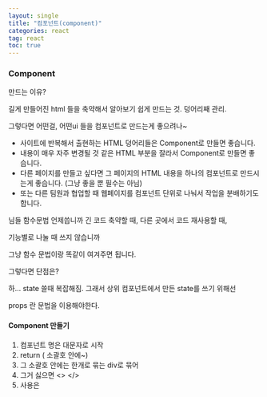 ```yaml
---
layout: single
title: "컴포넌트(component)"
categories: react
tag: react
toc: true
---
```


### Component

만드는 이유?

길게 만들어진 html 들을 축약해서 알아보기 쉽게 만드는 것. 덩어리째 관리.

그렇다면 어떤걸, 어떤ui 들을 컴포넌트로 만드는게 좋으려나~

- 사이트에 반복해서 출현하는 HTML 덩어리들은 Component로 만들면 좋습니다.
- 내용이 매우 자주 변경될 것 같은 HTML 부분을 잘라서 Component로 만들면 좋습니다.
- 다른 페이지를 만들고 싶다면 그 페이지의 HTML 내용을 하나의 컴포넌트로 만드시는게 좋습니다. (그냥 좋을 뿐 필수는 아님)
- 또는 다른 팀원과 협업할 때 웹페이지를 컴포넌트 단위로 나눠서 작업을 분배하기도 합니다.

님들 함수문법 언제씁니까 긴 코드 축약할 때, 다른 곳에서 코드 재사용할 때,

기능별로 나눌 때 쓰지 않습니까

그냥 함수 문법이랑 똑같이 여겨주면 됩니다.

그렇다면 단점은?

하... state 쓸때 복잡해짐. 그래서 상위 컴포넌트에서 만든 state를 쓰기 위해선

props 란 문법을 이용해야한다.

#### Component 만들기

1. 컴포넌트 명은 대문자로 시작
2. return ( 소괄호 안에~)
3. 그 소괄호 안에는 한개로 묶는 div로 묶어
4. 그거 싫으면 <> </>
5. 사용은 <Modal />
